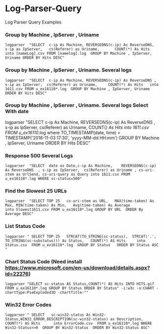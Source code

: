 # Log-Parser-Query
Log Parser Query Examples

###  Group by Machine , IpServer , Uriname 
```
logparser  "SELECT  c-ip As Machine, REVERSEDNS(c-ip) As ReverseDNS, s-ip as IpServer,   cs(Referer) as Uriname,       COUNT(*) As Hits   into [nameLog].csv FROM [namelog].log  GROUP BY Machine , IpServer, Uriname ORDER BY Hits DESC" 
```

###  Group by Machine , IpServer , Uriname. Several logs
```
logparser  "SELECT  c-ip As Machine, REVERSEDNS(c-ip) As ReverseDNS , s-ip as IpServer,  cs(Referer) as Uriname,     COUNT(*) As Hits   into 1611.csv FROM u_ex16110*.log  GROUP BY Machine , IpServer, Uriname ORDER BY Hits DESC"  
```

###  Group by Machine , IpServer , Uriname. Several logs Select With date
logparser  "SELECT  c-ip As Machine, REVERSEDNS(c-ip) As ReverseDNS , s-ip as IpServer,  cs(Referer) as Uriname,     COUNT(*) As Hits   into 1611.csv FROM u_ex16110*.log  where  TO_TIMESTAMP(date, time) > TIMESTAMP('2016-11-03 17:30', 'yyyy-MM-dd HH:mm')   GROUP BY Machine , IpServer, Uriname ORDER BY Hits DESC"  

###  Response 500 Several Logs
```
logparser  "SELECT  date as Date,c-ip As Machine,    REVERSEDNS(c-ip) As ReverseDNS  , s-ip as IpServer,  cs(Referer) as Uriname , cs-uri-stem as UrlSend, cs-uri-query as Query into 1611.csv FROM u_ex16110*.log WHERE sc-status=500"  
```
###  Find the Slowest 25 URLs 
```
logparser  "SELECT TOP 25   cs-uri-stem as URL,   MAX(time-taken) As Max, MIN(time-taken) As Min,   Avg(time-taken) As Average           into Slowest1611.csv FROM u_ex16110*.log GROUP BY URL  ORDER By Average DESC" 
```
###  List Status Code
```
logparser " SELECT TOP 25   STRCAT(TO_STRING(sc-status),  STRCAT('.', TO_STRING(sc-substatus))) As Status,   COUNT(*) AS Hits     into Status.csv  FROM u_ex16110*.log  GROUP BY Status   ORDER BY Status ASC "
```
###  Chart Status Code (Need install https://www.microsoft.com/en-us/download/details.aspx?id=22276)
```
logparser "SELECT sc-status AS Status,COUNT(*) AS Hits INTO HITS.gif  FROM u_ex16110*.log GROUP BY Status ORDER BY Status" -i:w3c -o:CHART -chartType:PieExploded3D -chartTitle:""
```

###   Win32 Error Codes
```
logparser " SELECT   sc-win32-status As Win32-Status,WIN32_ERROR_DESCRIPTION(sc-win32-status) as Description,   COUNT(*) AS Hits      into ErrorCode.csv  FROM u_ex16110*.log WHERE Win32-Status<>0  GROUP BY Win32-Status  ORDER BY Win32-Status ASC" 
```
